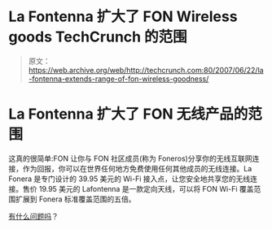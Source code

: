 # La Fontenna 扩大了 FON Wireless goods TechCrunch 的范围

> 原文：<https://web.archive.org/web/http://techcrunch.com:80/2007/06/22/la-fontenna-extends-range-of-fon-wireless-goodness/>

# La Fontenna 扩大了 FON 无线产品的范围

这真的很简单:FON 让你与 FON 社区成员(称为 Foneros)分享你的无线互联网连接，作为回报，你可以在世界任何地方免费使用任何其他成员的无线连接。La Fonera 是专门设计的 39.95 美元的 Wi-Fi 接入点，让您安全地共享您的无线连接。售价 19.95 美元的 Lafontenna 是一款定向天线，可以将 FON Wi-Fi 覆盖范围扩展到 Fonera 标准覆盖范围的五倍。

[有什么问题吗](https://web.archive.org/web/20221204232546/http://www.fon.com/en/landing/fontenna)？